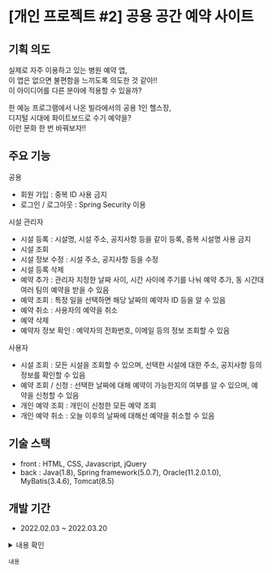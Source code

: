 # [개인 프로젝트 #2] 공용 공간 예약 사이트

<h2> 기획 의도 </h2>

실제로 자주 이용하고 있는 병원 예약 앱, <br>
이 앱은 없으면 불편함을 느끼도록 의도한 것 같아!! <br>
이 아이디어를 다른 분야에 적용할 수 있을까? <br>

한 예능 프로그램에서 나온 빌라에서의 공용 1인 헬스장, <br>
디지털 시대에 화이트보드로 수기 예약을? <br>
이런 문화 한 번 바꿔보자!!

<h2> 주요 기능 </h2>

공용
* 회원 가입 : 중복 ID 사용 금지
* 로그인 / 로그아웃 : Spring Security 이용
  
시설 관리자
  * 시설 등록 : 시설명, 시설 주소, 공지사항 등을 같이 등록, 중복 시설명 사용 금지
  * 시설 조회
  * 시설 정보 수정 : 시설 주소, 공지사항 등을 수정
  * 시설 등록 삭제
  * 예약 추가 : 관리자 지정한 날짜 사이, 시간 사이에 주기를 나눠 예약 추가, 동 시간대 여러 팀의 예약을 받을 수 있음
  * 예약 조회 : 특정 일을 선택하면 해당 날짜의 예약자 ID 등을 알 수 있음
  * 예약 취소 : 사용자의 예약을 취소
  * 예약 삭제
  * 예약자 정보 확인 : 예약자의 전화번호, 이메일 등의 정보 조회할 수 있음
  

사용자
  * 시설 조회 : 모든 시설을 조회할 수 있으며, 선택한 시설에 대한 주소, 공지사항 등의 정보를 확인할 수 있음
  * 예약 조회 / 신청 : 선택한 날짜에 대해 예약이 가능한지의 여부를 알 수 있으며, 예약을 신청할 수 있음
  * 개인 예약 조회 : 개인이 신청한 모든 예약 조회
  * 개인 예약 취소 : 오늘 이후의 날짜에 대해선 예약을 취소할 수 있음
  
<h2> 기술 스택 </h2>

* front : HTML, CSS, Javascript, jQuery
* back : Java(1.8), Spring framework(5.0.7), Oracle(11.2.0.1.0), MyBatis(3.4.6), Tomcat(8.5)

<h2> 개발 기간 </h2>

* 2022.02.03 ~ 2022.03.20

<details>
  <summary>내용 확인<summary>
  
    내용 
  
</details>

